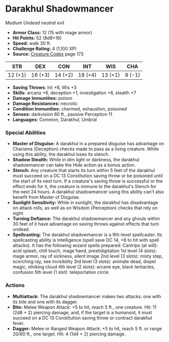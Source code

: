 # Darakhul Shadowmancer

*Medium* *Undead* *neutral evil*

- **Armor Class:** 12 (15 with mage armor)
- **Hit Points:** 52 (8d8+16)
- **Speed:** walk 30 ft.
- **Challenge Rating:** 4 (1,100 XP)
- **Source:** [Creature Codex](https://koboldpress.com/kpstore/product/creature-codex-for-5th-edition-dnd) page 173

| STR | DEX | CON | INT | WIS | CHA |
| --- | --- | --- | --- | --- | --- |
| 12 (+1) | 16 (+3) | 14 (+2) | 18 (+4) | 13 (+1) | 9 (-1) |

- **Saving Throws**: Int +6, Wis +3
- **Skills:** arcana +6, deception +1, investigation +6, stealth +7
- **Damage Immunities:** poison
- **Damage Resistances:** necrotic
- **Condition Immunities:** charmed, exhaustion, poisoned
- **Senses:** darkvision 60 ft., passive Perception 11
- **Languages:** Common, Darakhul, Umbral
### Special Abilities
- **Master of Disguise:** A darakhul in a prepared disguise has advantage on Charisma (Deception) checks made to pass as a living creature. While using this ability, the darakhul loses its stench.
- **Shadow Stealth:** While in dim light or darkness, the darakhul shadowmancer can take the Hide action as a bonus action.
- **Stench:** Any creature that starts its turn within 5 feet of the darakhul must succeed on a DC 13 Constitution saving throw or be poisoned until the start of its next turn. If a creature's saving throw is successful or the effect ends for it, the creature is immune to the darakhul's Stench for the next 24 hours. A darakhul shadowmancer using this ability can't also benefit from Master of Disguise.
- **Sunlight Sensitivity:** While in sunlight, the darakhul has disadvantage on attack rolls, as well as on Wisdom (Perception) checks that rely on sight.
- **Turning Defiance:** The darakhul shadowmancer and any ghouls within 30 feet of it have advantage on saving throws against effects that turn undead.
- **Spellcasting:** The darakhul shadowmancer is a 9th-level spellcaster. Its spellcasting ability is Intelligence (spell save DC 14, +6 to hit with spell attacks). It has the following wizard spells prepared: 
Cantrips (at will): acid splash, chill touch, mage hand, prestidigitation
1st level (4 slots): mage armor, ray of sickness, silent image
2nd level (3 slots): misty step, scorching ray, see invisibility
3rd level (3 slots): animate dead, dispel magic, stinking cloud
4th level (2 slots): arcane eye, black tentacles, confusion
5th level (1 slot): teleportation circle
### Actions
- **Multiattack:** The darakhul shadowmancer makes two attacks: one with its bite and one with its dagger.
- **Bite:** Melee Weapon Attack: +5 to hit, reach 5 ft., one creature. Hit: 11 (2d8 + 2) piercing damage, and, if the target is a humanoid, it must succeed on a DC 13 Constitution saving throw or contract darakhul fever.
- **Dagger:** Melee or Ranged Weapon Attack: +5 to hit, reach 5 ft. or range 20/60 ft., one target. Hit: 4 (1d4 + 2) piercing damage.


